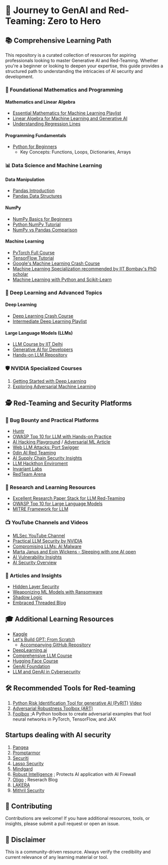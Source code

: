 # 🚀 Journey to GenAI and Red-Teaming: Zero to Hero

## 📚 Comprehensive Learning Path

This repository is a curated collection of resources for aspiring professionals looking to master Generative AI and Red-Teaming. Whether you're a beginner or looking to deepen your expertise, this guide provides a structured path to understanding the intricacies of AI security and development.

### 🧮 Foundational Mathematics and Programming

#### Mathematics and Linear Algebra
- [Essential Mathematics for Machine Learning Playlist](https://www.youtube.com/playlist?list=PLLy_2iUCG87D1CXFxE-SxCFZUiJzQ3IvE)
- [Linear Algebra for Machine Learning and Generative AI](https://www.youtube.com/watch?v=rSjt1E9WHaQ)
- [Understanding Regression Lines](http://www.stat.yale.edu/Courses/1997-98/101/linreg.htm)

#### Programming Fundamentals
- [Python for Beginners](https://www.youtube.com/watch?v=rfscVS0vtbw&t=3s)
  - Key Concepts: Functions, Loops, Dictionaries, Arrays

### 📊 Data Science and Machine Learning

#### Data Manipulation
- [Pandas Introduction](https://www.kaggle.com/code/robikscube/pandas-introduction-youtube-tutorial?scriptVersionId=94752062)
- [Pandas Data Structures](https://pandas.pydata.org/pandas-docs/stable/user_guide/dsintro.html)

#### NumPy
- [NumPy Basics for Beginners](https://numpy.org/doc/stable/user/absolute_beginners.html)
- [Python NumPy Tutorial](https://www.youtube.com/watch?v=QUT1VHiLmmI)
- [NumPy vs Pandas Comparison](https://www.youtube.com/watch?v=KHoEbRH46Zk)

#### Machine Learning
- [PyTorch Full Course](https://www.youtube.com/watch?v=V_xro1bcAuA)
- [TensorFlow Tutorial](https://www.youtube.com/watch?v=tPYj3fFJGjk&t=2712s)
- [Google's Machine Learning Crash Course](https://developers.google.com/machine-learning/crash-course/linear-regression)
- [Machine Learning Specialization recommended by IIT Bombay's PhD scholar](https://www.coursera.org/specializations/machine-learning-introduction?#courses)
- [Machine Learning with Python and Scikit-Learn](https://www.youtube.com/watch?v=hDKCxebp88A)

### 🤖 Deep Learning and Advanced Topics

#### Deep Learning
- [Deep Learning Crash Course](https://www.youtube.com/watch?v=VyWAvY2CF9c)
- [Intermediate Deep Learning Playlist](https://youtube.com/playlist?list=PLeo1K3hjS3uu7CxAacxVndI4bE_o3BDtO&si=IZWY8euU54aO29dS)

#### Large Language Models (LLMs)
- [LLM Course by IIT Delhi](https://www.youtube.com/watch?v=zMn37YxPD6I&list=PLqGkIjcOyrGnjyBHl4GE2S9kX47X96FH-)
- [Generative AI for Developers](https://www.youtube.com/watch?v=F0GQ0l2NfHA)
- [Hands-on LLM Repository](https://github.com/HandsOnLLM/Hands-On-Large-Language-Models?tab=readme-ov-file)

### 🛡️ NVIDIA Specialized Courses
1. [Getting Started with Deep Learning](https://learn.nvidia.com/courses/course-detail?course_id=course-v1:DLI+S-FX-01+V1)
2. [Exploring Adversarial Machine Learning](https://learn.nvidia.com/courses/course-detail?course_id=course-v1:DLI+S-DS-03+V1)

## 🕵️ Red-Teaming and Security Platforms

### 🐛 Bug Bounty and Practical Platforms
- [Huntr](https://huntr.com/)
- [OWASP Top 10 for LLM with Hands-on Practice](https://application.security/free/llm)
- [AI Hacking Playground](https://crucible.dreadnode.io/) / [Adversarial ML Article](https://boschko.ca/adversarial-ml/)
- [Web LLM Attacks: Port Swigger](https://portswigger.net/web-security)
- [0din AI Red Teaming](https://0din.ai/about)
- [AI Supply Chain Security Insights](https://protectai.com/insights)
- [LLM Hackthon Enviroment](https://github.com/ouspg/LLM-Hackathon?tab=readme-ov-file)
- [Invariant Labs](https://invariantlabs.ai/about)
- [RedTeam Arena](https://redarena.ai/)
  
### 📖 Research and Learning Resources
- [Excellent Research Paper Stack for LLM Red-Teaming](https://dreadnode.notion.site/2582fe5306274c60b85a5e37cf99da7e?v=74ab79ed1452441dab8a1fa02099fedb)
- [OWASP Top 10 for Large Language Models](https://genai.owasp.org/llm-top-10-2023-24/)
- [MITRE Framework for LLM](https://atlas.mitre.org/)

### 📺 YouTube Channels and Videos
- [MLSec YouTube Channel](https://www.youtube.com/@MLSec/videos)
- [Practical LLM Security by NVIDIA](https://www.youtube.com/watch?v=Rhpqiunpu0c)
- [Compromising LLMs: AI Malware](https://www.youtube.com/watch?v=5DoDxqQJIQ8)
- [Marta Janus and Eoin Wickens - Sleeping with one AI open](https://www.youtube.com/watch?v=u2TqNL0cI5o)
- [AI Vulnerability Insights](https://www.youtube.com/watch?v=e3ybnXjtpIc)
- [AI Security Overview](https://www.youtube.com/watch?v=IFRX6rUDXyY)

### 📰 Articles and Insights
- [Hidden Layer Security](https://hiddenlayer.com/)
- [Weaponizing ML Models with Ransomware](https://hiddenlayer.com/innovation-hub/weaponizing-machine-learning-models-with-ransomware/#Introduction)
- [Shadow Logic](https://hiddenlayer.com/innovation-hub/shadowlogic/)
- [Embraced Threaded Blog](https://embracethered.com/blog/)

## 🎓 Additional Learning Resources
- [Kaggle](https://www.kaggle.com/)
- [Let's Build GPT: From Scratch](https://www.youtube.com/watch?v=kCc8FmEb1nY)
  - [Accompanying GitHub Repository](https://github.com/TatevKaren/BabyGPT-Build_GPT_From_Scratch)
- [DeepLearning.ai](https://www.deeplearning.ai/)
- [Comprehensive LLM Course](https://github.com/mlabonne/llm-course)
- [Hugging Face Course](https://www.youtube.com/watch?v=00GKzGyWFEs&list=PLo2EIpI_JMQtNtKNFFSMNIZwspj8H7-sQ)
- [GenAI Foundation](https://www.youtube.com/watch?v=mEsleV16qdo)
- [LLM and GenAI in Cybersecurity](https://start.me/p/9oJvxx/applying-llms-genai-to-cyber-security)

## 🛠️ Recommended Tools for Red-teaming
1. [Python Risk Identification Tool for generative AI (PyRIT)](https://azure.github.io/PyRIT/index.html) [Video](https://www.youtube.com/watch?v=jq9DcEL3cHE)
2. [Adversarial Robustness Toolbox (ART)](https://github.com/Trusted-AI/adversarial-robustness-toolbox)
3. [Foolbox](https://github.com/bethgelab/foolbox) ;A Python toolbox to create adversarial examples that fool neural networks in PyTorch, TensorFlow, and JAX

## Startups dealing with AI security
1. [Pangea](https://pangea.cloud/)
2. [Promptarmor](https://promptarmor.com/)
3. [Securiti](https://securiti.ai/)
4. [Lasso Security](https://www.lasso.security/)
5. [Mindgard](https://sandbox.mindgard.ai/overview)
6. [Robust Intelligence](https://www.robustintelligence.com/platform/ai-firewall-guardrails) ; Protects AI application with AI Firewall
7. [Oligo](https://www.oligo.security/resources/blog?category=All) ; Reserach Blog
8. [LAKERA](https://www.lakera.ai/)
9. [Mithril Security](https://www.mithrilsecurity.io/)

## 🤝 Contributing
Contributions are welcome! If you have additional resources, tools, or insights, please submit a pull request or open an issue.

## 📝 Disclaimer
This is a community-driven resource. Always verify the credibility and current relevance of any learning material or tool.

